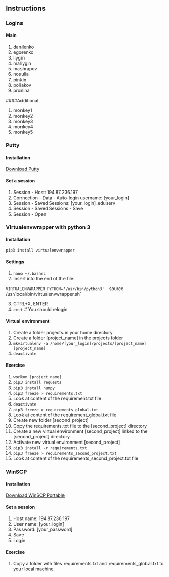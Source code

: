 ## Instructions

### Logins
#### Main

1. danilenko
2. egorenko
3. liygin
4. maliygin
5. mashrapov
6. nosulia
7. pinkin
8. poliakov
9. pronina

####Additional

1. monkey1
2. monkey2
3. monkey3
4. monkey4
5. monkey5

### Putty

#### Installation

[Download Putty](https://the.earth.li/~sgtatham/putty/latest/x86/putty.exe)

#### Set a session

1. Session - Host: 194.87.236.197
2. Connection - Data - Auto-login username: [your_login]
3. Session - Saved Sessions: [your_login]_eduserv
4. Session - Saved Sessions - Save
5. Session - Open

### Virtualenvwrapper with python 3
#### Installation

`pip3 install virtualenvwrapper`

#### Settings

1. `nano ~/.bashrc`
2. Insert into the end of the file: 

  `VIRTUALENVWRAPPER_PYTHON='/usr/bin/python3' 
  `source /usr/local/bin/virtualenvwrapper.sh`
  
3. CTRL+X, ENTER
4. `exit`  # You should relogin

#### Virtual environment

1. Create a folder projects in your home directory
2. Create a folder [project_name] in the projects folder
3. `mkvirtualenv -a /home/[your_login]/projects/[project_name] [project_name]`
4. `deactivate`

#### Exercise

1. `workon [project_name]`
2. `pip3 install requests`
3. `pip3 install numpy`
4. `pip3 freeze > requirements.txt`
5. Look at content of the requirement.txt file
6. `deactivate`
7. `pip3 freeze > requirements_global.txt`
8. Look at content of the requirement_global.txt file
9. Create new folder [second_project]
10. Copy the requirements.txt file to the [second_project] directory 
11. Create a new virtual environment [second_project] linked to the [second_project] directory 
12. Activate new virtual environment [second_project]
13. `pip3 install -r requirements.txt`
14. `pip3 freeze > requirements_second_project.txt`
15. Look at content of the requirements_second_project.txt file


### WinSCP
#### Installation

[Download WinSCP Portable](https://winscp.net/download/WinSCP-5.9.2-Portable.zip)

#### Set a session

1. Host name: 194.87.236.197
2. User name: [your_login]
3. Password: [your_password]
4. Save
5. Login

#### Exercise

1. Copy a folder with files requirements.txt and requirements_global.txt to your local machine.
